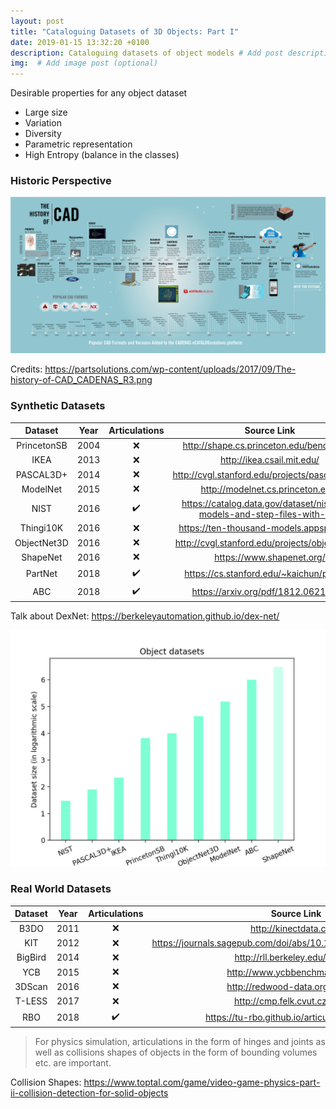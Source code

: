 ```yaml
---
layout: post
title: "Cataloguing Datasets of 3D Objects: Part I"
date: 2019-01-15 13:32:20 +0100
description: Cataloguing datasets of object models # Add post description (optional)
img:  # Add image post (optional)
---
```


Desirable properties for any object dataset

-  Large size
-  Variation 
-  Diversity 
-  Parametric representation 
-  High Entropy (balance in the classes) 

### Historic Perspective 

<center><img src="/assets/img/2019-01-15/The-history-of-CAD_CADENAS_R3.jpg" width="1024"></center>

Credits: https://partsolutions.com/wp-content/uploads/2017/09/The-history-of-CAD_CADENAS_R3.png

### Synthetic Datasets

|   Dataset   | Year |    Articulations   |                                Source Link                               |
|:-----------:|:----:|:------------------:|:------------------------------------------------------------------------:|
| PrincetonSB | 2004 |         :x:        |                 http://shape.cs.princeton.edu/benchmark/                 |
|     IKEA    | 2013 |         :x:        |                        http://ikea.csail.mit.edu/                        |
|  PASCAL3D+  | 2014 |         :x:        |              http://cvgl.stanford.edu/projects/pascal3d.html             |
|   ModelNet  | 2015 |         :x:        |                     http://modelnet.cs.princeton.edu/                    |
|     NIST    | 2016 | :heavy_check_mark: | https://catalog.data.gov/dataset/nist-cad-models-and-step-files-with-pmi |
|  Thingi10K  | 2016 |         :x:        |                 https://ten-thousand-models.appspot.com/                 |
| ObjectNet3D | 2016 |         :x:        |              http://cvgl.stanford.edu/projects/objectnet3d/              |
|   ShapeNet  | 2016 |         :x:        |                         https://www.shapenet.org/                        |
| PartNet     | 2018 | :heavy_check_mark: |                 https://cs.stanford.edu/~kaichun/partnet/                |
|     ABC     | 2018 | :heavy_check_mark: |                   https://arxiv.org/pdf/1812.06216.pdf                   |

Talk about DexNet: https://berkeleyautomation.github.io/dex-net/

<center><img src="/assets/img/2019-01-15/object_datasets.jpg" width="640"></center>

### Real World Datasets

| Dataset | Year |    Articulations   |                          Source Link                          |
|:-------:|:----:|:------------------:|:-------------------------------------------------------------:|
|   B3DO  | 2011 |         :x:        |                     http://kinectdata.com/                    |
|   KIT   | 2012 |         :x:        | https://journals.sagepub.com/doi/abs/10.1177/0278364912445831 |
| BigBird | 2014 |         :x:        |                http://rll.berkeley.edu/bigbird/               |
|   YCB   | 2015 |         :x:        |                 http://www.ycbbenchmarks.com/                 |
|  3DScan | 2016 |         :x:        |                http://redwood-data.org/3dscan/                |
|  T-LESS | 2017 |         :x:        |                http://cmp.felk.cvut.cz/t-less/                |
|   RBO   | 2018 | :heavy_check_mark: |         https://tu-rbo.github.io/articulated-objects/         |





> For physics simulation, articulations in the form of hinges and joints as well as collisions shapes of objects in the form of bounding volumes etc. are important.

Collision Shapes: https://www.toptal.com/game/video-game-physics-part-ii-collision-detection-for-solid-objects
